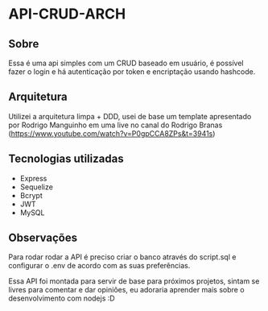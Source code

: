 # API-CRUD-ARCH

## Sobre

Essa é uma api simples com um CRUD baseado em usuário, é possível fazer o login e há autenticação por token e encriptação usando hashcode.

## Arquitetura

Utilizei a arquitetura limpa + DDD, usei de base um template apresentado por Rodrigo Manguinho em uma live no canal do Rodrigo Branas (https://www.youtube.com/watch?v=P0gpCCA8ZPs&t=3941s)

## Tecnologias utilizadas

- Express
- Sequelize
- Bcrypt
- JWT
- MySQL

## Observações

Para rodar rodar a API é preciso criar o banco através do script.sql e configurar o .env de acordo com as suas preferências.

Essa API foi montada para servir de base para próximos projetos, sintam se livres para comentar e dar opiniões, eu adoraria aprender mais sobre o desenvolvimento com nodejs :D
